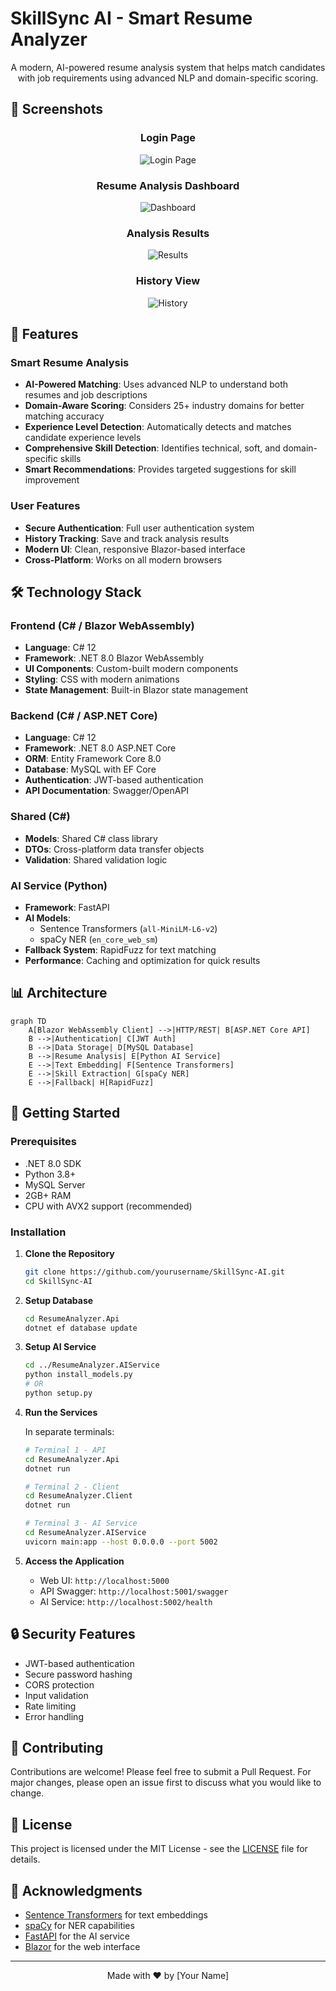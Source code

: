 # SkillSync AI - Smart Resume Analyzer

<div align="center">

A modern, AI-powered resume analysis system that helps match candidates with job requirements using advanced NLP and domain-specific scoring.

</div>

## 📸 Screenshots

<div align="center">

### Login Page
![Login Page](Screenshots/upload.png)

### Resume Analysis Dashboard
![Dashboard](Screenshots/register.png)

### Analysis Results
![Results](Screenshots/result.png)

### History View
![History](Screenshots/history.png)

</div>

## 🌟 Features

### Smart Resume Analysis
- **AI-Powered Matching**: Uses advanced NLP to understand both resumes and job descriptions
- **Domain-Aware Scoring**: Considers 25+ industry domains for better matching accuracy
- **Experience Level Detection**: Automatically detects and matches candidate experience levels
- **Comprehensive Skill Detection**: Identifies technical, soft, and domain-specific skills
- **Smart Recommendations**: Provides targeted suggestions for skill improvement

### User Features
- **Secure Authentication**: Full user authentication system
- **History Tracking**: Save and track analysis results
- **Modern UI**: Clean, responsive Blazor-based interface
- **Cross-Platform**: Works on all modern browsers

## 🛠️ Technology Stack

### Frontend (C# / Blazor WebAssembly)
- **Language**: C# 12
- **Framework**: .NET 8.0 Blazor WebAssembly
- **UI Components**: Custom-built modern components
- **Styling**: CSS with modern animations
- **State Management**: Built-in Blazor state management

### Backend (C# / ASP.NET Core)
- **Language**: C# 12
- **Framework**: .NET 8.0 ASP.NET Core
- **ORM**: Entity Framework Core 8.0
- **Database**: MySQL with EF Core
- **Authentication**: JWT-based authentication
- **API Documentation**: Swagger/OpenAPI

### Shared (C#)
- **Models**: Shared C# class library
- **DTOs**: Cross-platform data transfer objects
- **Validation**: Shared validation logic

### AI Service (Python)
- **Framework**: FastAPI
- **AI Models**: 
  - Sentence Transformers (`all-MiniLM-L6-v2`)
  - spaCy NER (`en_core_web_sm`)
- **Fallback System**: RapidFuzz for text matching
- **Performance**: Caching and optimization for quick results

## 📊 Architecture

```mermaid
graph TD
    A[Blazor WebAssembly Client] -->|HTTP/REST| B[ASP.NET Core API]
    B -->|Authentication| C[JWT Auth]
    B -->|Data Storage| D[MySQL Database]
    B -->|Resume Analysis| E[Python AI Service]
    E -->|Text Embedding| F[Sentence Transformers]
    E -->|Skill Extraction| G[spaCy NER]
    E -->|Fallback| H[RapidFuzz]
```

## 🚀 Getting Started

### Prerequisites
- .NET 8.0 SDK
- Python 3.8+
- MySQL Server
- 2GB+ RAM
- CPU with AVX2 support (recommended)

### Installation

1. **Clone the Repository**
   ```bash
   git clone https://github.com/yourusername/SkillSync-AI.git
   cd SkillSync-AI
   ```

2. **Setup Database**
   ```bash
   cd ResumeAnalyzer.Api
   dotnet ef database update
   ```

3. **Setup AI Service**
   ```bash
   cd ../ResumeAnalyzer.AIService
   python install_models.py
   # OR
   python setup.py
   ```

4. **Run the Services**

   In separate terminals:

   ```bash
   # Terminal 1 - API
   cd ResumeAnalyzer.Api
   dotnet run

   # Terminal 2 - Client
   cd ResumeAnalyzer.Client
   dotnet run

   # Terminal 3 - AI Service
   cd ResumeAnalyzer.AIService
   uvicorn main:app --host 0.0.0.0 --port 5002
   ```

5. **Access the Application**
   - Web UI: `http://localhost:5000`
   - API Swagger: `http://localhost:5001/swagger`
   - AI Service: `http://localhost:5002/health`

## 🔒 Security Features

- JWT-based authentication
- Secure password hashing
- CORS protection
- Input validation
- Rate limiting
- Error handling

## 🤝 Contributing

Contributions are welcome! Please feel free to submit a Pull Request. For major changes, please open an issue first to discuss what you would like to change.

## 📝 License

This project is licensed under the MIT License - see the [LICENSE](LICENSE) file for details.

## 🙏 Acknowledgments

- [Sentence Transformers](https://www.sbert.net/) for text embeddings
- [spaCy](https://spacy.io/) for NER capabilities
- [FastAPI](https://fastapi.tiangolo.com/) for the AI service
- [Blazor](https://dotnet.microsoft.com/apps/aspnet/web-apps/blazor) for the web interface

---

<div align="center">

Made with ❤️ by [Your Name]

</div> 
